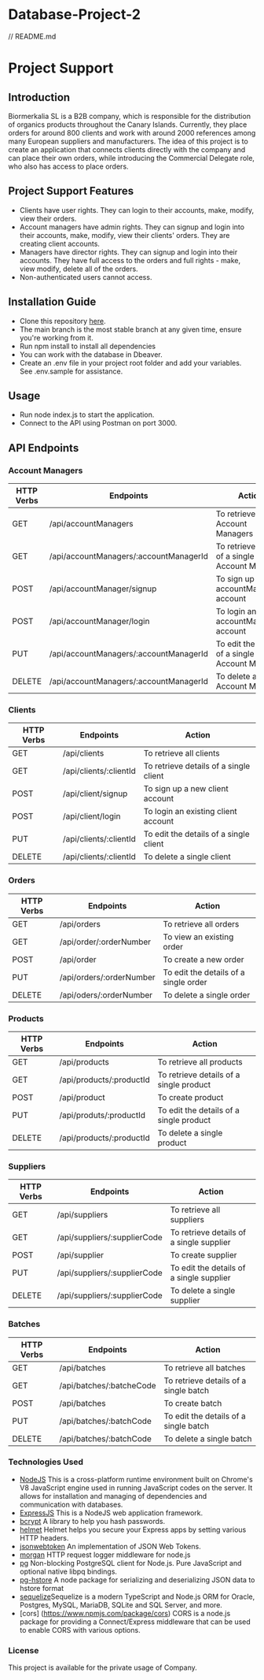 # Database-Project-2
// README.md
# Project Support
## Introduction

Biormerkalia SL is a B2B company, which is responsible for the distribution of organics products throughout the Canary Islands. Currently, they place orders for around 800 clients and work with around 2000 references among many European suppliers and manufacturers. The idea of this project is to create an application that connects clients directly with the company and can place their own orders, while introducing the Commercial Delegate role, who also has access to place orders.

## Project Support Features
* Clients have user rights. They can login to their accounts, make, modify, view their orders.
* Account managers have admin rights. They can signup and login into their accounts, make, modify, view their clients' orders. They are creating client accounts.
* Managers have director rights. They can signup and login into their accounts. They have full access to the orders and full rights - make, view modify, delete all of the orders.
* Non-authenticated users cannot access.

## Installation Guide
* Clone this repository [here](https://github.com/itselenasinh/Database-Project-2).
* The main branch is the most stable branch at any given time, ensure you're working from it.
* Run npm install to install all dependencies
* You can work with the database in Dbeaver.
* Create an .env file in your project root folder and add your variables. See .env.sample for assistance.

## Usage
* Run node index.js to start the application.
* Connect to the API using Postman on port 3000.

## API Endpoints

### Account Managers

| HTTP Verbs | Endpoints | Action |
| --- | --- | --- |
| GET | /api/accountManagers | To retrieve all Account Managers |
| GET | /api/accountManagers/:accountManagerId | To retrieve details of a single Account Manager|
| POST | /api/accountManager/signup | To sign up a new accountManager's account |
| POST | /api/accountManager/login | To login an accountManager's account |
| PUT | /api/accountManagers/:accountManagerId | To edit the details of a single Account Manager|
| DELETE | /api/accountManagers/:accountManagerId | To delete a single Account Manager |

### Clients

| HTTP Verbs | Endpoints | Action |
| --- | --- | --- |
| GET | /api/clients | To retrieve all clients |
| GET | /api/clients/:clientId | To retrieve details of a single client |
| POST | /api/client/signup | To sign up a new client account |
| POST | /api/client/login | To login an existing client account |
| PUT | /api/clients/:clientId | To edit the details of a single client |
| DELETE | /api/clients/:clientId | To delete a single client |

### Orders

| HTTP Verbs | Endpoints | Action |
| --- | --- | --- |
| GET | /api/orders | To retrieve all orders |
| GET | /api/order/:orderNumber | To view an existing order |
| POST | /api/order | To create a new order |
| PUT | /api/orders/:orderNumber | To edit the details of a single order |
| DELETE | /api/oders/:orderNumber | To delete a single order |

### Products

| HTTP Verbs | Endpoints | Action |
| --- | --- | --- |
| GET | /api/products| To retrieve all products |
| GET | /api/products/:productId | To retrieve details of a single product |
| POST | /api/product| To create product |
| PUT | /api/produts/:productId | To edit the details of a single product |
| DELETE | /api/products/:productId | To delete a single product |

### Suppliers

| HTTP Verbs | Endpoints | Action |
| --- | --- | --- |
| GET | /api/suppliers| To retrieve all suppliers |
| GET | /api/suppliers/:supplierCode | To retrieve details of a single supplier |
| POST | /api/supplier| To create supplier |
| PUT | /api/suppliers/:supplierCode | To edit the details of a single supplier |
| DELETE | /api/suppliers/:supplierCode | To delete a single supplier |

### Batches

| HTTP Verbs | Endpoints | Action |
| --- | --- | --- |
| GET | /api/batches| To retrieve all batches |
| GET | /api/batches/:batcheCode | To retrieve details of a single batch |
| POST | /api/batches| To create batch |
| PUT | /api/batches/:batchCode | To edit the details of a single batch |
| DELETE | /api/batches/:batchCode | To delete a single batch |


### Technologies Used
* [NodeJS](https://nodejs.org/) This is a cross-platform runtime environment built on Chrome's V8 JavaScript engine used in running JavaScript codes on the server. It allows for installation and managing of dependencies and communication with databases.
* [ExpressJS](https://www.expresjs.org/) This is a NodeJS web application framework.
* [bcrypt](https://www.npmjs.com/package/bcrypt) A library to help you hash passwords.
* [helmet](https://www.npmjs.com/package/helmet) Helmet helps you secure your Express apps by setting various HTTP headers. 
* [jsonwebtoken](https://www.npmjs.com/package/jsonwebtoken) An implementation of JSON Web Tokens.
* [morgan](https://www.npmjs.com/package/morgan) HTTP request logger middleware for node.js
* [pg](https://www.npmjs.com/package/pg) Non-blocking PostgreSQL client for Node.js. Pure JavaScript and optional native libpq bindings.
* [pg-hstore](https://www.npmjs.com/package/pg-hstore) A node package for serializing and deserializing JSON data to hstore format
* [sequelize](https://sequelize.org/)Sequelize is a modern TypeScript and Node.js ORM for Oracle, Postgres, MySQL, MariaDB, SQLite and SQL Server, and more. 
* [cors] (https://www.npmjs.com/package/cors) CORS is a node.js package for providing a Connect/Express middleware that can be used to enable CORS with various options.

### License
This project is available for the private usage of Company.